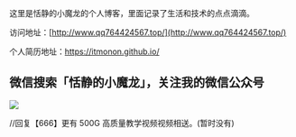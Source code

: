这里是恬静的小魔龙的个人博客，里面记录了生活和技术的点点滴滴。


访问地址：[http://www.qq764424567.top/](http://www.qq764424567.top/)

个人简历地址：https://itmonon.github.io/


## 微信搜索「恬静的小魔龙」，关注我的微信公众号

![](http://www.qq764424567.top/assets/images/cmower_7.png)

//回复【666】更有 500G 高质量教学视频视频相送。(暂时没有)
